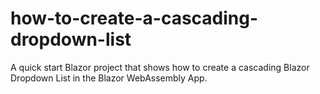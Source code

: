 # how-to-create-a-cascading-dropdown-list
A quick start Blazor project that shows how to create a cascading Blazor Dropdown List in the Blazor WebAssembly App.

